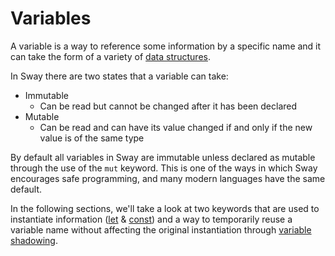 # Variables

A variable is a way to reference some information by a specific name and it can take the form of a variety of [data structures](../built-ins/index.md).

In Sway there are two states that a variable can take:

- Immutable
  - Can be read but cannot be changed after it has been declared
- Mutable
  - Can be read and can have its value changed if and only if the new value is of the same type

By default all variables in Sway are immutable unless declared as mutable through the use of the `mut` keyword. This is one of the ways in which Sway encourages safe programming, and many modern languages have the same default.

In the following sections, we'll take a look at two keywords that are used to instantiate information ([let](let.md) & [const](const.md)) and a way to temporarily reuse a variable name without affecting the original instantiation through [variable shadowing](variable-shadowing.md).
